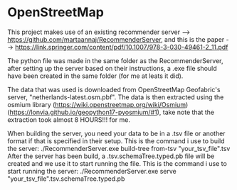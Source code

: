 # OpenStreetMap

This project makes use of an existing recommender server --> https://github.com/martaannaj/RecommenderServer, and this is the paper --> https://link.springer.com/content/pdf/10.1007/978-3-030-49461-2_11.pdf

The python file was made in the same folder as the RecommenderServer, after setting up the server based on their instructions, a .exe file should 
have been created in the same folder (for me at leats it did).

The data that was used is downloaded from OpenStreetMap Geofabric's server, "netherlands-latest.osm.pbf".
The data is then extracted using the osmium library (https://wiki.openstreetmap.org/wiki/Osmium) (https://lonvia.github.io/geopython17-pyosmium/#1), take note
that the extraction took almost 8 HOURS!!! for me.

When building the server, you need your data to be in a .tsv file or another format if that is specified in their setup.
This is the command i use to build the server: ./RecommenderServer.exe build-tree from-tsv "your_tsv_file".tsv 
After the server has been build, a .tsv.schemaTree.typed.pb file will be created and we use it to start running the file.
This is the command i use to start running the server: ./RecommenderServer.exe serve "your_tsv_file".tsv.schemaTree.typed.pb
